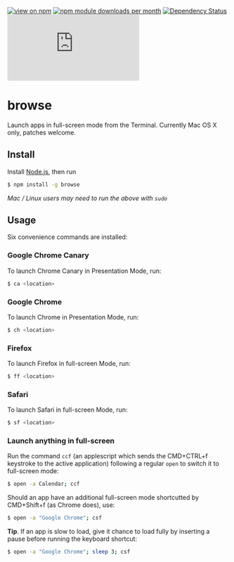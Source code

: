 [![view on npm](http://img.shields.io/npm/v/more-fs.svg)](https://www.npmjs.org/package/browse)
[![npm module downloads per month](http://img.shields.io/npm/dm/browse.svg)](https://www.npmjs.org/package/browse)
[![Dependency Status](https://david-dm.org/75lb/browse.svg)](https://david-dm.org/75lb/browse)
![Analytics](https://ga-beacon.appspot.com/UA-27725889-27/browse/README.md?pixel)

browse
======
Launch apps in full-screen mode from the Terminal. Currently Mac OS X only, patches welcome. 

Install
-------
Install [Node.js](http://nodejs.org), then run

```sh
$ npm install -g browse
```
*Mac / Linux users may need to run the above with `sudo`*

Usage
-----
Six convenience commands are installed:

### Google Chrome Canary
To launch Chrome Canary in Presentation Mode, run:
```sh
$ ca <location>
```

### Google Chrome
To launch Chrome in Presentation Mode, run:
```sh
$ ch <location>
```

### Firefox
To launch Firefox in full-screen Mode, run:
```sh
$ ff <location>
```

### Safari
To launch Safari in full-screen Mode, run:
```sh
$ sf <location>
```

### Launch anything in full-screen
Run the command `ccf` (an applescript which sends the CMD+CTRL+f keystroke to the active application) following a regular `open` to switch it to full-screen mode: 
```sh
$ open -a Calendar; ccf
```

Should an app have an additional full-screen mode shortcutted by CMD+Shift+f (as Chrome does), use: 
```sh
$ open -a "Google Chrome"; csf
```

**Tip**. If an app is slow to load, give it chance to load fully by inserting a pause before running the keyboard shortcut: 
```sh
$ open -a "Google Chrome"; sleep 3; csf
```
 
